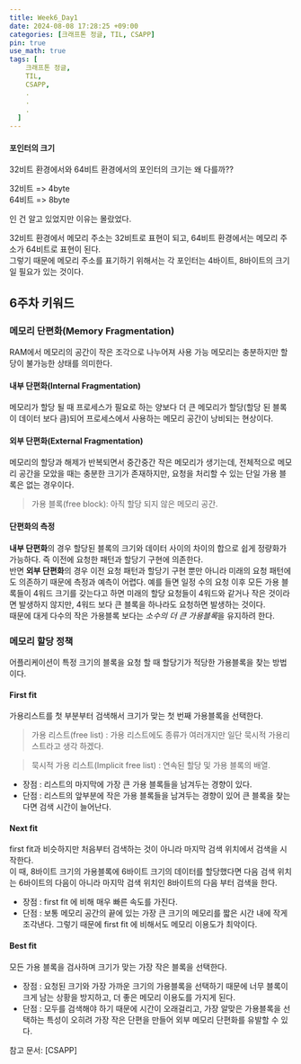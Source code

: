 ```yaml
---
title: Week6_Day1
date: 2024-08-08 17:28:25 +09:00
categories: [크래프톤 정글, TIL, CSAPP]
pin: true
use_math: true
tags: [
    크래프톤 정글,
    TIL,
    CSAPP,
    .
    .
    .
  ]
---
```


#### 포인터의 크기

32비트 환경에서와 64비트 환경에서의 포인터의 크기는 왜 다를까??

32비트 => 4byte  
64비트 => 8byte

인 건 알고 있었지만 이유는 몰랐었다.

32비트 환경에서 메모리 주소는 32비트로 표현이 되고, 64비트 환경에서는 메모리 주소가 64비트로 표현이 된다.  
그렇기 때문에 메모리 주소를 표기하기 위해서는 각 포인터는 4바이트, 8바이트의 크기일 필요가 있는 것이다.

## 6주차 키워드

### 메모리 단편화(Memory Fragmentation)

RAM에서 메모리의 공간이 작은 조각으로 나누어져 사용 가능 메모리는 충분하지만 할당이 불가능한 상태를 의미한다.

#### 내부 단편화(Internal Fragmentation)

메모리가 할당 될 때 프로세스가 필요로 하는 양보다 더 큰 메모리가 할당(할당 된 블록이 데이터 보다 큼)되어 프로세스에서 사용하는 메모리 공간이 낭비되는 현상이다.

#### 외부 단편화(External Fragmentation)

메모리의 할당과 해제가 반복되면서 중간중간 작은 메모리가 생기는데, 전체적으로 메모리 공간을 모았을 때는 충분한 크기가 존재하지만, 요청을 처리할 수 있는 단일 가용 블록은 없는 경우이다.

> 가용 블록(free block): 아직 할당 되지 않은 메모리 공간.

#### 단편화의 측정

**내부 단편화**의 경우 할당된 블록의 크기와 데이터 사이의 차이의 합으로 쉽게 정량화가 가능하다. 즉 이전에 요청한 패턴과 할당기 구현에 의존한다.  
반면 **외부 단편화**의 경우 이전 요청 패턴과 할당기 구현 뿐만 아니라 미래의 요청 패턴에도 의존하기 때문에 측정과 예측이 어렵다. 예를 들면 일정 수의 요청 이후 모든 가용 블록들이 4워드 크기를 갖는다고 하면 미래의 할당 요청들이 4워드와 같거나 작은 것이라면 발생하지 않지만, 4워드 보다 큰 블록을 하나라도 요청하면 발생하는 것이다.  
때문에 대게 다수의 작은 가용블록 보다는 *소수의 더 큰 가용블록*을 유지하려 한다.

### 메모리 할당 정책

어플리케이션이 특정 크기의 블록을 요청 할 때 할당기가 적당한 가용블록을 찾는 방법이다.

#### First fit

가용리스트를 첫 부분부터 검색해서 크기가 맞는 첫 번째 가용블록을 선택한다.

> 가용 리스트(free list) : 가용 리스트에도 종류가 여러개지만 일단 묵시적 가용리스트라고 생각 하겠다.

> 묵시적 가용 리스트(Implicit free list) : 연속된 할당 및 가용 블록의 배열.

- 장점 : 리스트의 마지막에 가장 큰 가용 블록들을 남겨두는 경향이 있다.
- 단점 : 리스트의 앞부분에 작은 가용 블록들을 남겨두는 경향이 있어 큰 블록을 찾는다면 검색 시간이 늘어난다.

#### Next fit

first fit과 비슷하지만 처음부터 검색하는 것이 아니라 마지막 검색 위치에서 검색을 시작한다.  
이 때, 8바이트 크기의 가용블록에 6바이트 크기의 데이터를 할당했다면 다음 검색 위치는 6바이트의 다음이 아니라 마지막 검색 위치인 8바이트의 다음 부터 검색을 한다.

- 장점 : first fit 에 비해 매우 빠른 속도를 가진다.
- 단점 : 보통 메모리 공간의 끝에 있는 가장 큰 크기의 메모리를 짧은 시간 내에 작게 조각낸다. 그렇기 때문에 first fit 에 비해서도 메모리 이용도가 최악이다.

#### Best fit

모든 가용 블록을 검사하며 크기가 맞는 가장 작은 블록을 선택한다.

- 장점 : 요청된 크기와 가장 가까운 크기의 가용블록을 선택하기 때문에 너무 블록이 크게 남는 상황을 방지하고, 더 좋은 메모리 이용도를 가지게 된다.
- 단점 : 모두를 검색해야 하기 때문에 시간이 오래걸리고, 가장 알맞은 가용블록을 선택하는 특성이 오히려 가장 작은 단편을 만들어 외부 메모리 단편화를 유발할 수 있다.

참고 문서: [CSAPP]
